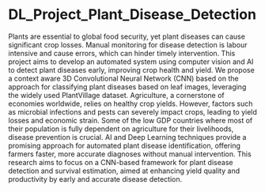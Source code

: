 # DL_Project_Plant_Disease_Detection

Plants are essential to global food security, yet plant diseases can cause 
significant crop losses. Manual monitoring for disease detection is labour
intensive and cause errors, which can hinder timely intervention. This project 
aims to develop an automated system using computer vision and AI to detect 
plant diseases early, improving crop health and yield. We propose a context 
aware 3D Convolutional Neural Network (CNN) based on the approach for 
classifying plant diseases based on leaf images, leveraging the widely used 
PlantVillage dataset.
Agriculture, a cornerstone of economies worldwide, relies on healthy crop yields. 
However, factors such as microbial infections and pests can severely impact 
crops, leading to yield losses and economic strain. Some of the low GDP 
countries where most of their population is fully dependent on agriculture for 
their livelihoods, disease prevention is crucial. AI and Deep Learning techniques 
provide a promising approach for automated plant disease identification, 
offering farmers faster, more accurate diagnoses without manual intervention. 
This research aims to focus on a CNN-based framework for plant disease 
detection and survival estimation, aimed at enhancing yield quality and 
productivity by early and accurate disease detection. 
